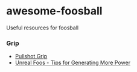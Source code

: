 # awesome-foosball

Useful resources for foosball 

### Grip

* [Pullshot Grip](https://www.youtube.com/watch?v=lrhKZwEOKHY)
* [Unreal Foos - Tips for Generating More Power](https://www.youtube.com/watch?v=XNqqpPngsWs)
